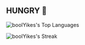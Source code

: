 ## HUNGRY 🍗

<!--
**boolYikes/boolYikes** is a ✨ _special_ ✨ repository because its `README.md` (this file) appears on your GitHub profile.

Here are some ideas to get you started:

- 🔭 I’m currently working on ...
- 🌱 I’m currently learning ...
- 👯 I’m looking to collaborate on ...
- 🤔 I’m looking for help with ...
- 💬 Ask me about ...
- 📫 How to reach me: ...
- 😄 Pronouns: ...
- ⚡ Fun fact: ...
--> 
<div align="left">

  ![boolYikes's Top Languages](https://github-readme-stats.vercel.app/api/top-langs/?username=boolYikes&theme=vue-dark&show_icons=true&hide_border=true&layout=compact)
  
</div>
<div align="left">
  
  ![boolYikes's Streak](https://github-readme-streak-stats.herokuapp.com/?user=boolYikes&theme=vue-dark&hide_border=true)
  
</div>
